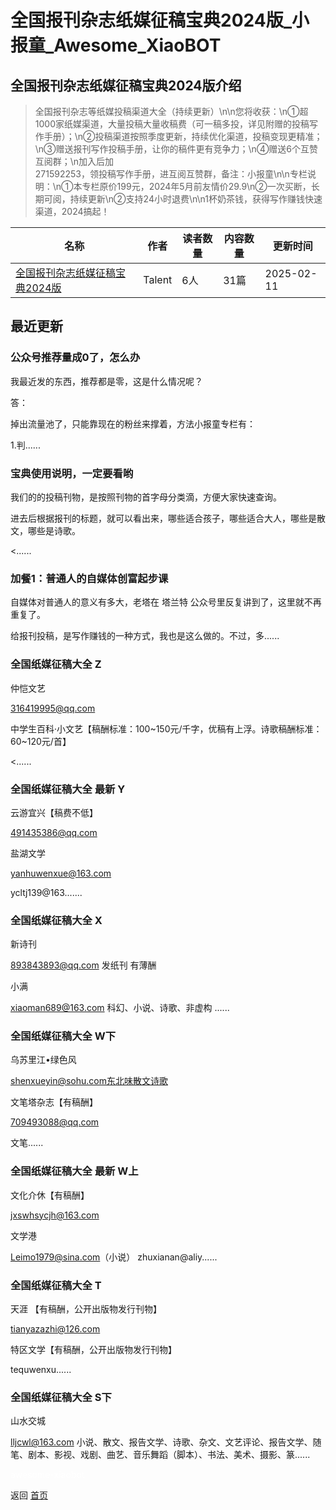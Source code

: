 # 全国报刊杂志纸媒征稿宝典2024版_小报童_Awesome_XiaoBOT

## 全国报刊杂志纸媒征稿宝典2024版介绍
> 全国报刊杂志等纸媒投稿渠道大全（持续更新）\n\n您将收获：\n①超1000家纸媒渠道，大量投稿大量收稿费（可一稿多投，详见附赠的投稿写作手册）；\n②投稿渠道按照季度更新，持续优化渠道，投稿变现更精准；\n③赠送报刊写作投稿手册，让你的稿件更有竞争力；\n④赠送6个互赞互阅群；\n加入后加  
271592253，领投稿写作手册，进互阅互赞群，备注：小报童\n\n专栏说明：\n①本专栏原价199元，2024年5月前友情价29.9\n②一次买断，长期可阅，持续更新\n②支持24小时退费\n\n1杯奶茶钱，获得写作赚钱快速渠道，2024搞起！  
  


|名称|作者|读者数量|内容数量|更新时间|
|---|---|---|---|---|
|[全国报刊杂志纸媒征稿宝典2024版](https://xiaobot.net/p/zmzg666?refer=0b133df9-27dc-423b-8101-639049001c13)|Talent|6人|31篇|2025-02-11|

## 最近更新
### 公众号推荐量成0了，怎么办

我最近发的东西，推荐都是零，这是什么情况呢？

答：

掉出流量池了，只能靠现在的粉丝来撑着，方法小报童专栏有：

1.判......

### 宝典使用说明，一定要看哟

我们的的投稿刊物，是按照刊物的首字母分类滴，方便大家快速查询。

进去后根据报刊的标题，就可以看出来，哪些适合孩子，哪些适合大人，哪些是散文，哪些是诗歌。

<......

### 加餐1：普通人的自媒体创富起步课

自媒体对普通人的意义有多大，老塔在  塔兰特 公众号里反复讲到了，这里就不再重复了。

给报刊投稿，是写作赚钱的一种方式，我也是这么做的。不过，多......

### 全国纸媒征稿大全 Z

仲恺文艺

316419995@qq.com

中学生百科·小文艺【稿酬标准：100~150元/千字，优稿有上浮。诗歌稿酬标准：60~120元/首】

<......

### 全国纸媒征稿大全 最新 Y

云游宜兴【稿费不低】

491435386@qq.com

盐湖文学

yanhuwenxue@163.com

ycltj139@163.......

### 全国纸媒征稿大全 X

新诗刊

893843893@qq.com 发纸刊 有薄酬

小满

xiaoman689@163.com 科幻、小说、诗歌、非虚构 ......

### 全国纸媒征稿大全 W下

乌苏里江•绿色风

shenxueyin@sohu.com东北味散文诗歌

文笔塔杂志【有稿酬】

709493088@qq.com

文笔......

### 全国纸媒征稿大全 最新 W上

文化介休【有稿酬】

jxswhsycjh@163.com

文学港

Leimo1979@sina.com（小说） zhuxianan@aliy......

### 全国纸媒征稿大全 T

天涯 【有稿酬，公开出版物发行刊物】

tianyazazhi@126.com

特区文学【有稿酬，公开出版物发行刊物】

tequwenxu......

### 全国纸媒征稿大全 S下

山水交城

lljcwl@163.com
小说、散文、报告文学、诗歌、杂文、文艺评论、报告文学、随笔、剧本、影视、戏剧、曲艺、音乐舞蹈（脚本）、书法、美术、摄影、篆......


<a href="https://github.com/Reno9527/awesome-xiaobot" style="color: white; text-decoration: none;">awesome-xiaobot</a>

返回 [首页](../README.md)
